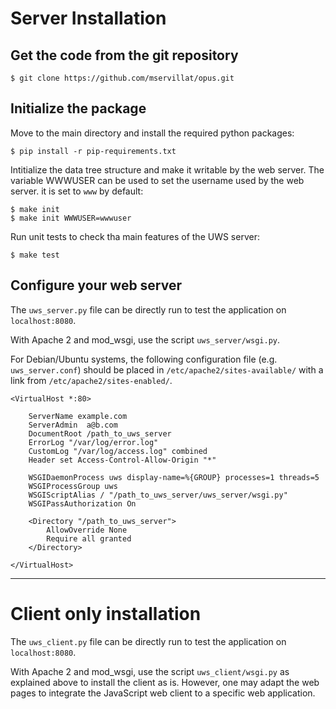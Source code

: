 Server Installation
===================
Get the code from the git repository
------------------------------------
    $ git clone https://github.com/mservillat/opus.git

Initialize the package
----------------------
Move to the main directory and install the required python packages:

    $ pip install -r pip-requirements.txt
    
Intitialize the data tree structure and make it writable by the web server. The 
variable WWWUSER can be used to set the username used by the web server. it is 
set to `www` by default:

    $ make init
    $ make init WWWUSER=wwwuser
    
Run unit tests to check tha main features of the UWS server:

    $ make test

Configure your web server
-------------------------
The `uws_server.py` file  can be directly run to test the application on
`localhost:8080`.

With Apache 2 and mod_wsgi, use the script `uws_server/wsgi.py`.

For Debian/Ubuntu systems, the following configuration file (e.g. `uws_server.conf`) should be placed in
`/etc/apache2/sites-available/` with a link from `/etc/apache2/sites-enabled/`.

    <VirtualHost *:80>

        ServerName example.com
        ServerAdmin  a@b.com
        DocumentRoot /path_to_uws_server
        ErrorLog "/var/log/error.log"
        CustomLog "/var/log/access.log" combined
        Header set Access-Control-Allow-Origin "*"

        WSGIDaemonProcess uws display-name=%{GROUP} processes=1 threads=5
        WSGIProcessGroup uws
        WSGIScriptAlias / "/path_to_uws_server/uws_server/wsgi.py"
        WSGIPassAuthorization On

        <Directory "/path_to_uws_server">
            AllowOverride None
            Require all granted
        </Directory>

    </VirtualHost>

-----

Client only installation
========================
The `uws_client.py` file can be directly run to test the application on
`localhost:8080`.

With Apache 2 and mod_wsgi, use the script `uws_client/wsgi.py` as explained above
to install the client as is. However, one may adapt the web pages to integrate 
the JavaScript web client to a specific web application.
